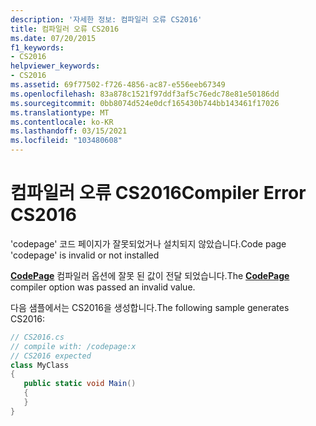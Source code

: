 ```yaml
---
description: '자세한 정보: 컴파일러 오류 CS2016'
title: 컴파일러 오류 CS2016
ms.date: 07/20/2015
f1_keywords:
- CS2016
helpviewer_keywords:
- CS2016
ms.assetid: 69f77502-f726-4856-ac87-e556eeb67349
ms.openlocfilehash: 83a878c1521f97ddf3af5c76edc78e81e50186dd
ms.sourcegitcommit: 0bb8074d524e0dcf165430b744bb143461f17026
ms.translationtype: MT
ms.contentlocale: ko-KR
ms.lasthandoff: 03/15/2021
ms.locfileid: "103480608"
---
```

# <a name="compiler-error-cs2016"></a><span data-ttu-id="92d2d-103">컴파일러 오류 CS2016</span><span class="sxs-lookup"><span data-stu-id="92d2d-103">Compiler Error CS2016</span></span>

<span data-ttu-id="92d2d-104">'codepage' 코드 페이지가 잘못되었거나 설치되지 않았습니다.</span><span class="sxs-lookup"><span data-stu-id="92d2d-104">Code page 'codepage' is invalid or not installed</span></span>  
  
 <span data-ttu-id="92d2d-105">[**CodePage**](../language-reference/compiler-options/advanced.md#codepage) 컴파일러 옵션에 잘못 된 값이 전달 되었습니다.</span><span class="sxs-lookup"><span data-stu-id="92d2d-105">The [**CodePage**](../language-reference/compiler-options/advanced.md#codepage) compiler option was passed an invalid value.</span></span>  
  
 <span data-ttu-id="92d2d-106">다음 샘플에서는 CS2016을 생성합니다.</span><span class="sxs-lookup"><span data-stu-id="92d2d-106">The following sample generates CS2016:</span></span>  
  
```csharp  
// CS2016.cs  
// compile with: /codepage:x  
// CS2016 expected  
class MyClass  
{  
   public static void Main()  
   {  
   }  
}  
```
